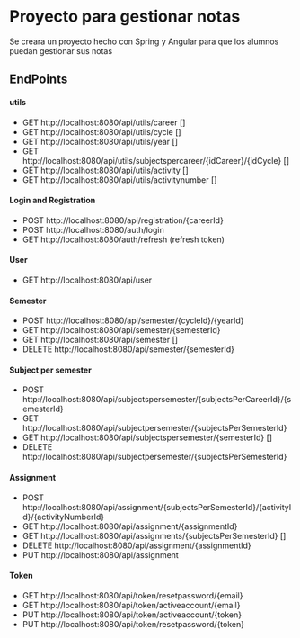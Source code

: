 # Proyecto para gestionar notas
Se creara un proyecto hecho con Spring y Angular para que los alumnos puedan gestionar sus notas


## EndPoints

#### utils
- GET http://localhost:8080/api/utils/career []
- GET http://localhost:8080/api/utils/cycle []
- GET http://localhost:8080/api/utils/year []
- GET http://localhost:8080/api/utils/subjectspercareer/{idCareer}/{idCycle} []
- GET http://localhost:8080/api/utils/activity []
- GET http://localhost:8080/api/utils/activitynumber []

#### Login and Registration
- POST http://localhost:8080/api/registration/{careerId}
- POST http://localhost:8080/auth/login
- GET http://localhost:8080/auth/refresh (refresh token)

#### User
- GET http://localhost:8080/api/user

#### Semester
- POST http://localhost:8080/api/semester/{cycleId}/{yearId}
- GET http://localhost:8080/api/semester/{semesterId}
- GET http://localhost:8080/api/semester []
- DELETE http://localhost:8080/api/semester/{semesterId}

#### Subject per semester
- POST http://localhost:8080/api/subjectspersemester/{subjectsPerCareerId}/{semesterId}
- GET http://localhost:8080/api/subjectpersemester/{subjectsPerSemesterId}
- GET http://localhost:8080/api/subjectspersemester/{semesterId} []
- DELETE http://localhost:8080/api/subjectpersemester/{subjectsPerSemesterId}

#### Assignment
- POST http://localhost:8080/api/assignment/{subjectsPerSemesterId}/{activityId}/{activityNumberId}
- GET http://localhost:8080/api/assignment/{assignmentId}
- GET http://localhost:8080/api/assignments/{subjectsPerSemesterId} []
- DELETE http://localhost:8080/api/assignment/{assignmentId}
- PUT http://localhost:8080/api/assignment

#### Token
- GET http://localhost:8080/api/token/resetpassword/{email}
- GET http://localhost:8080/api/token/activeaccount/{email}
- PUT http://localhost:8080/api/token/activeaccount/{token}
- PUT http://localhost:8080/api/token/resetpassword/{token}
